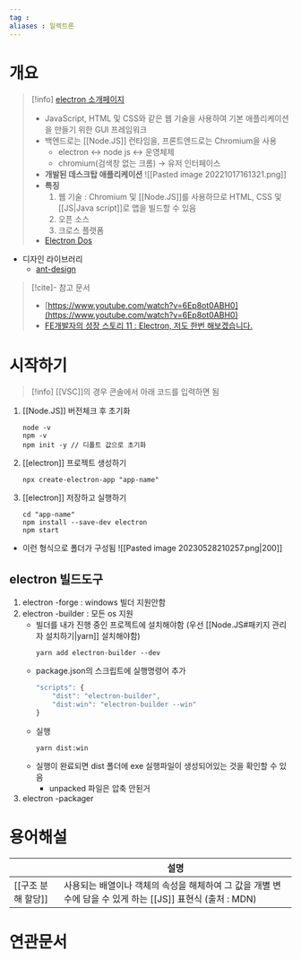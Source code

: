 ```yaml
---
tag : 
aliases : 일렉트론
---
```


# 개요
>[!info] [electron 소개페이지](https://www.electronjs.org/)
> - JavaScript, HTML 및 CSS와 같은 웹 기술을 사용하여 기본 애플리케이션을 만들기 위한 GUI 프레임워크
> - 백엔드로는 [[Node.JS]] 런타임을, 프론트엔드로는 Chromium을 사용
> 	- electron ↔ node js ↔ 운영체제
> 	- chromium(검색창 없는 크롬) → 유저 인터페이스
> - **개발된 데스크탑 애플리케이션** ![[Pasted image 20221017161321.png]]
> - **특징**
> 	1.  웹 기술 : Chromium 및 [[Node.JS]]를 사용하므로 HTML, CSS 및 [[JS|Java script]]로 앱을 빌드할 수 있음
> 	2.  오픈 소스
> 	3.  크로스 플랫폼 
> - [Electron Dos](https://www.electronjs.org/docs/latest) 

- 디자인 라이브러리
	- [ant-design](https://github.com/ant-design/ant-design)

>[!cite]- 참고 문서
> - [https://www.youtube.com/watch?v=6Ep8ot0ABH0](https://www.youtube.com/watch?v=6Ep8ot0ABH0)
> - [FE개발자의 성장 스토리 11 : Electron, 저도 한번 해보겠습니다.](https://tech.kakao.com/2021/08/17/frontend-growth-11/)


# 시작하기
>[!info] [[VSC]]의 경우 콘솔에서 아래 코드를 입력하면 됨

1. [[Node.JS]] 버전체크 후 초기화
	```
	node -v
	npm -v
	npm init -y // 디폴트 값으로 초기화
	```
2. [[electron]] 프로젝트 생성하기
	```
	npx create-electron-app "app-name"
	```
3. [[electron]] 저장하고 실행하기
	```
	cd "app-name"
	npm install --save-dev electron
	npm start
	```
- 이런 형식으로 폴더가 구성됨
  ![[Pasted image 20230528210257.png|200]]

## electron 빌드도구
1. electron -forge : windows 빌더 지원안함
2. electron -builder : 모든 os 지원
	- 빌더를 내가 진행 중인 프로젝트에 설치해야함 (우선 [[Node.JS#패키지 관리자 설치하기|yarn]] 설치해야함)
		```
		yarn add electron-builder --dev
		```
	- package.json의 스크립트에 실행명령어 추가
		```js
		"scripts": { 
			"dist": "electron-builder", 
			"dist:win": "electron-builder --win"
		}
		```
	- 실행
		```
		yarn dist:win
		```
	- 실행이 완료되면 dist 폴더에 exe 실행파일이 생성되어있는 것을 확인할 수 있음
		- unpacked 파일은 압축 안된거
3. electron -packager


# 용어해설

 |     | 설명 |
 | --- | ---- |
 | [[구조 분해 할당]]    | 사용되는 배열이나 객체의 속성을 해체하여 그 값을 개별 변수에 담을 수 있게 하는 [[JS]] 표현식 (출처 : MDN)      |


# 연관문서